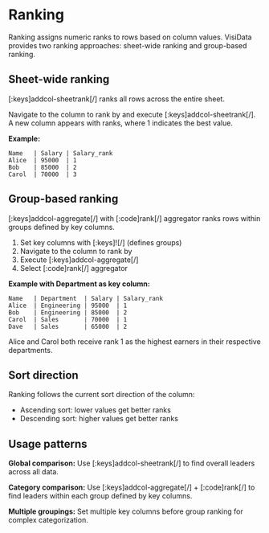 # Ranking

Ranking assigns numeric ranks to rows based on column values. VisiData provides two ranking approaches: sheet-wide ranking and group-based ranking.

## Sheet-wide ranking

[:keys]addcol-sheetrank[/] ranks all rows across the entire sheet.

Navigate to the column to rank by and execute [:keys]addcol-sheetrank[/]. A new column appears with ranks, where 1 indicates the best value.

**Example:**
```
Name   | Salary | Salary_rank
Alice  | 95000  | 1
Bob    | 85000  | 2
Carol  | 70000  | 3
```

## Group-based ranking

[:keys]addcol-aggregate[/] with [:code]rank[/] aggregator ranks rows within groups defined by key columns.

1. Set key columns with [:keys]![/] (defines groups)
2. Navigate to the column to rank by
3. Execute [:keys]addcol-aggregate[/] 
4. Select [:code]rank[/] aggregator

**Example with Department as key column:**
```
Name   | Department  | Salary | Salary_rank
Alice  | Engineering | 95000  | 1
Bob    | Engineering | 85000  | 2
Carol  | Sales       | 70000  | 1
Dave   | Sales       | 65000  | 2
```

Alice and Carol both receive rank 1 as the highest earners in their respective departments.

## Sort direction

Ranking follows the current sort direction of the column:
- Ascending sort: lower values get better ranks
- Descending sort: higher values get better ranks

## Usage patterns

**Global comparison:** Use [:keys]addcol-sheetrank[/] to find overall leaders across all data.

**Category comparison:** Use [:keys]addcol-aggregate[/] + [:code]rank[/] to find leaders within each group defined by key columns.

**Multiple groupings:** Set multiple key columns before group ranking for complex categorization.
